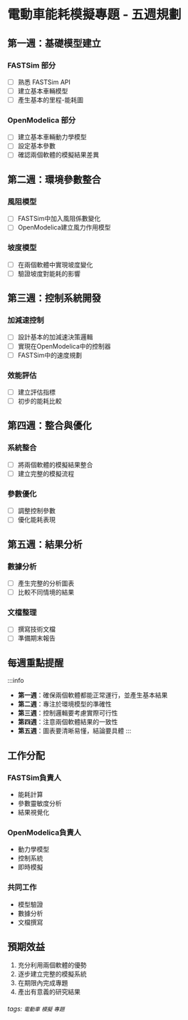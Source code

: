 # 電動車能耗模擬專題 - 五週規劃

## 第一週：基礎模型建立

### FASTSim 部分
- [ ] 熟悉 FASTSim API
- [ ] 建立基本車輛模型  
- [ ] 產生基本的里程-能耗圖

### OpenModelica 部分
- [ ] 建立基本車輛動力學模型
- [ ] 設定基本參數
- [ ] 確認兩個軟體的模擬結果差異

## 第二週：環境參數整合

### 風阻模型
- [ ] FASTSim中加入風阻係數變化
- [ ] OpenModelica建立風力作用模型

### 坡度模型  
- [ ] 在兩個軟體中實現坡度變化
- [ ] 驗證坡度對能耗的影響

## 第三週：控制系統開發

### 加減速控制
- [ ] 設計基本的加減速決策邏輯
- [ ] 實現在OpenModelica中的控制器
- [ ] FASTSim中的速度規劃

### 效能評估
- [ ] 建立評估指標
- [ ] 初步的能耗比較

## 第四週：整合與優化

### 系統整合
- [ ] 將兩個軟體的模擬結果整合
- [ ] 建立完整的模擬流程

### 參數優化
- [ ] 調整控制參數
- [ ] 優化能耗表現

## 第五週：結果分析 

### 數據分析
- [ ] 產生完整的分析圖表
- [ ] 比較不同情境的結果

### 文檔整理
- [ ] 撰寫技術文檔
- [ ] 準備期末報告

## 每週重點提醒

:::info
- **第一週**：確保兩個軟體都能正常運行，並產生基本結果
- **第二週**：專注於環境模型的準確性  
- **第三週**：控制邏輯要考慮實際可行性
- **第四週**：注意兩個軟體結果的一致性
- **第五週**：圖表要清晰易懂，結論要具體
:::

## 工作分配

### FASTSim負責人
- 能耗計算
- 參數靈敏度分析  
- 結果視覺化

### OpenModelica負責人
- 動力學模型
- 控制系統
- 即時模擬

### 共同工作
- 模型驗證
- 數據分析
- 文檔撰寫

## 預期效益
1. 充分利用兩個軟體的優勢
2. 逐步建立完整的模擬系統
3. 在期限內完成專題
4. 產出有意義的研究結果

###### tags: `電動車` `模擬` `專題`